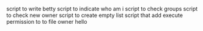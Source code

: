 script to write betty
script to indicate who am i
script to check groups
script to check new owner
script to create empty list
script that add execute permission to to file owner hello

